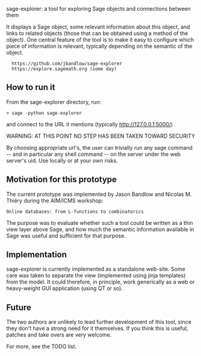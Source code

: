 sage-explorer: a tool for exploring Sage objects and connections between them

It displays a Sage object, some relevant information about this
object, and links to related objects (those that can be obtained using
a method of the object).  One central feature of the tool is to make
it easy to configure which piece of information is relevant, typically
depending on the semantic of the object.

	  https://github.com/jbandlow/sage-explorer
	  https://explore.sagemath.org (some day)

How to run it
-------------

From the sage-explorer directory, run:

    > sage -python sage-explorer

and connect to the URL it mentions (typically http://127.0.0.1:5000/)

WARNING: AT THIS POINT NO STEP HAS BEEN TAKEN TOWARD SECURITY

By choosing appropriate url's, the user can trivially run any sage
command -- and in particular any shell command -- on the server under
the web server's uid. Use locally or at your own risks.

Motivation for this prototype
-----------------------------

The current prototype was implemented by Jason Bandlow and Nicolas
M. Thiéry during the AIM/ICMS workshop:

    Online databases: from L-functions to combinatorics

The purpose was to evaluate whether such a tool could be written as a
thin view layer above Sage, and how much the semantic information
available in Sage was useful and sufficient for that purpose.

Implementation
--------------

sage-explorer is currently implemented as a standalone web-site. Some
care was taken to separate the view (implemented using jinja
templates) from the model. It could therefore, in principle, work
generically as a web or heavy-weight GUI application (using QT or so).

Future
------

The two authors are unlikely to lead further development of this tool,
since they don't have a strong need for it themselves. If you think
this is useful, patches and take overs are very welcome.

For more, see the TODO list.
